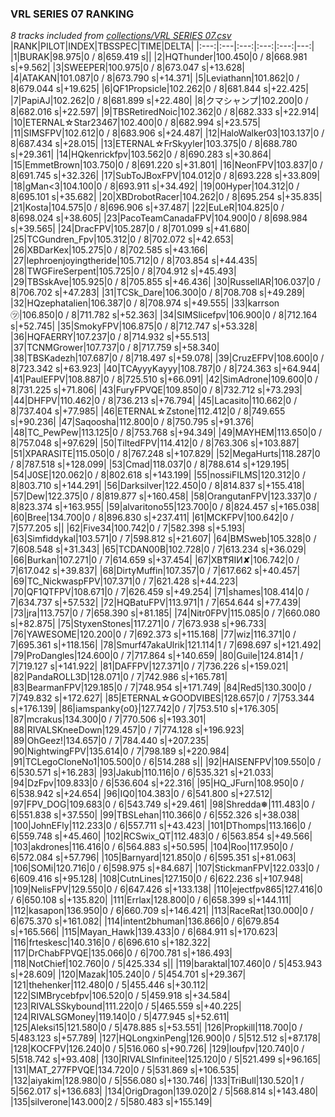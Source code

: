 ### VRL SERIES 07 RANKING
*8 tracks included from [collections/VRL SERIES 07.csv](/collections/VRL%20SERIES%2007.csv)*
|RANK|PILOT|INDEX|TBSSPEC|TIME|DELTA|
|:---:|:---|:---:|:---:|:---:|---:|
|1|BURAK|98.975|0 / 8|659.419 s||
|2|HQThunder|100.450|0 / 8|668.981 s|+9.562|
|3|SWEEPER|100.975|0 / 8|673.047 s|+13.628|
|4|ATAKAN|101.087|0 / 8|673.790 s|+14.371|
|5|Leviathann|101.862|0 / 8|679.044 s|+19.625|
|6|QF1Propsicle|102.262|0 / 8|681.844 s|+22.425|
|7|PapiAJ|102.262|0 / 8|681.899 s|+22.480|
|8|クマシャンプ|102.200|0 / 8|682.016 s|+22.597|
|9|TBSRetiredNoic|102.362|0 / 8|682.333 s|+22.914|
|10|ETERNAL☆Star23467|102.400|0 / 8|682.994 s|+23.575|
|11|SIMSFPV|102.612|0 / 8|683.906 s|+24.487|
|12|HaloWalker03|103.137|0 / 8|687.434 s|+28.015|
|13|ETERNAL☆FrSkyyler|103.375|0 / 8|688.780 s|+29.361|
|14|HQkenrickfpv|103.562|0 / 8|690.283 s|+30.864|
|15|EmmetBrown|103.750|0 / 8|691.220 s|+31.801|
|16|NeonFPV|103.837|0 / 8|691.745 s|+32.326|
|17|SubToJBoxFPV|104.012|0 / 8|693.228 s|+33.809|
|18|gMan&lt;3|104.100|0 / 8|693.911 s|+34.492|
|19|00Hyper|104.312|0 / 8|695.101 s|+35.682|
|20|XBDrobotRacer|104.262|0 / 8|695.254 s|+35.835|
|21|Kosta|104.575|0 / 8|696.906 s|+37.487|
|22|EuLeR|104.825|0 / 8|698.024 s|+38.605|
|23|PacoTeamCanadaFPV|104.900|0 / 8|698.984 s|+39.565|
|24|DracFPV|105.287|0 / 8|701.099 s|+41.680|
|25|TCGundren_Fpv|105.312|0 / 8|702.072 s|+42.653|
|26|XBDarKex|105.275|0 / 8|702.585 s|+43.166|
|27|lephroenjoyingtheride|105.712|0 / 8|703.854 s|+44.435|
|28|TWGFireSerpent|105.725|0 / 8|704.912 s|+45.493|
|29|TBSskAve|105.925|0 / 8|705.855 s|+46.436|
|30|RussellAR|106.037|0 / 8|706.702 s|+47.283|
|31|TCSk_Dare|106.300|0 / 8|708.708 s|+49.289|
|32|HQzephatalien|106.387|0 / 8|708.974 s|+49.555|
|33|karrson㋡|106.850|0 / 8|711.782 s|+52.363|
|34|SIMSlicefpv|106.900|0 / 8|712.164 s|+52.745|
|35|SmokyFPV|106.875|0 / 8|712.747 s|+53.328|
|36|HQFAERRY|107.237|0 / 8|714.932 s|+55.513|
|37|TCNMGrower|107.737|0 / 8|717.759 s|+58.340|
|38|TBSKadezh|107.687|0 / 8|718.497 s|+59.078|
|39|CruzEFPV|108.600|0 / 8|723.342 s|+63.923|
|40|TCAyyyKayyy|108.787|0 / 8|724.363 s|+64.944|
|41|PaulEFPV|108.887|0 / 8|725.510 s|+66.091|
|42|SimAdrone|109.600|0 / 8|731.225 s|+71.806|
|43|FuryFPVQE|109.850|0 / 8|732.712 s|+73.293|
|44|DHFPV|110.462|0 / 8|736.213 s|+76.794|
|45|Lacasito|110.662|0 / 8|737.404 s|+77.985|
|46|ETERNAL☆Zstone|112.412|0 / 8|749.655 s|+90.236|
|47|Saqoosha|112.800|0 / 8|750.795 s|+91.376|
|48|TC_PewPew|113.125|0 / 8|753.768 s|+94.349|
|49|MAYHEM|113.650|0 / 8|757.048 s|+97.629|
|50|TiltedFPV|114.412|0 / 8|763.306 s|+103.887|
|51|XPARASITE|115.050|0 / 8|767.248 s|+107.829|
|52|MegaHurts|118.287|0 / 8|787.518 s|+128.099|
|53|Cmad|118.037|0 / 8|788.614 s|+129.195|
|54|J0SE|120.062|0 / 8|802.618 s|+143.199|
|55|nossiFILMS|120.312|0 / 8|803.710 s|+144.291|
|56|Darksilver|122.450|0 / 8|814.837 s|+155.418|
|57|Dew|122.375|0 / 8|819.877 s|+160.458|
|58|OrangutanFPV|123.337|0 / 8|823.374 s|+163.955|
|59|alvaritono55|123.700|0 / 8|824.457 s|+165.038|
|60|Bree|134.700|0 / 8|896.830 s|+237.411|
|61|MCKFPV|100.642|0 / 7|577.205 s||
|62|Five34|100.742|0 / 7|582.398 s|+5.193|
|63|Simfiddykal|103.571|0 / 7|598.812 s|+21.607|
|64|BMSweb|105.328|0 / 7|608.548 s|+31.343|
|65|TCDAN00B|102.728|0 / 7|613.234 s|+36.029|
|66|Burkan|107.271|0 / 7|614.659 s|+37.454|
|67|XB₸ЯIИ✘|106.742|0 / 7|617.042 s|+39.837|
|68|DirtyMuffin|107.357|0 / 7|617.662 s|+40.457|
|69|TC_NickwaspFPV|107.371|0 / 7|621.428 s|+44.223|
|70|QF1QTFPV|108.671|0 / 7|626.459 s|+49.254|
|71|shames|108.414|0 / 7|634.737 s|+57.532|
|72|HQBatuFPV|113.971|1 / 7|654.644 s|+77.439|
|73|jra|113.757|0 / 7|658.390 s|+81.185|
|74|Nitr0FPV|115.085|0 / 7|660.080 s|+82.875|
|75|StyxenStones|117.271|0 / 7|673.938 s|+96.733|
|76|YAWESOME|120.200|0 / 7|692.373 s|+115.168|
|77|wiz|116.371|0 / 7|695.361 s|+118.156|
|78|Smurf47akaUlrik|121.114|1 / 7|698.697 s|+121.492|
|79|ProDangles|124.600|0 / 7|717.864 s|+140.659|
|80|Guile|124.814|1 / 7|719.127 s|+141.922|
|81|DAFFPV|127.371|0 / 7|736.226 s|+159.021|
|82|PandaROLL3D|128.071|0 / 7|742.986 s|+165.781|
|83|BearmanFPV|129.185|0 / 7|748.954 s|+171.749|
|84|Red5|130.300|0 / 7|749.832 s|+172.627|
|85|ETERNAL☆GOODVIBES|128.657|0 / 7|753.344 s|+176.139|
|86|iamspanky{o0}|127.742|0 / 7|753.510 s|+176.305|
|87|mcrakus|134.300|0 / 7|770.506 s|+193.301|
|88|RIVALSKneeDown|129.457|0 / 7|774.128 s|+196.923|
|89|OhGeez!|134.657|0 / 7|784.440 s|+207.235|
|90|NightwingFPV|135.614|0 / 7|798.189 s|+220.984|
|91|TCLegoCloneNo1|105.500|0 / 6|514.288 s||
|92|HAISENFPV|109.550|0 / 6|530.571 s|+16.283|
|93|Jakub|110.116|0 / 6|535.321 s|+21.033|
|94|DzFpv|109.833|0 / 6|536.604 s|+22.316|
|95|HQ_JFurn|108.950|0 / 6|538.942 s|+24.654|
|96|IQ0|104.383|0 / 6|541.800 s|+27.512|
|97|FPV_DOG|109.683|0 / 6|543.749 s|+29.461|
|98|Shredda❅|111.483|0 / 6|551.838 s|+37.550|
|99|TBSLehan|110.366|0 / 6|552.326 s|+38.038|
|100|JohnEFly|112.233|0 / 6|557.711 s|+43.423|
|101|DThomps|113.166|0 / 6|559.748 s|+45.460|
|102|RCSwix_QT|112.483|0 / 6|563.854 s|+49.566|
|103|akdrones|116.416|0 / 6|564.883 s|+50.595|
|104|Roo|117.950|0 / 6|572.084 s|+57.796|
|105|Barnyard|121.850|0 / 6|595.351 s|+81.063|
|106|SOMi|120.716|0 / 6|598.975 s|+84.687|
|107|StickmanFPV|122.033|0 / 6|609.416 s|+95.128|
|108|CutnLines|127.150|0 / 6|622.236 s|+107.948|
|109|NelisFPV|129.550|0 / 6|647.426 s|+133.138|
|110|ejectfpv865|127.416|0 / 6|650.108 s|+135.820|
|111|Errlax|128.800|0 / 6|658.399 s|+144.111|
|112|kasapon|136.950|0 / 6|660.709 s|+146.421|
|113|RaceRat|130.000|0 / 6|675.370 s|+161.082|
|114|intent2bhuman|136.866|0 / 6|679.854 s|+165.566|
|115|Mayan_Hawk|139.433|0 / 6|684.911 s|+170.623|
|116|frteskesc|140.316|0 / 6|696.610 s|+182.322|
|117|DrChabFPVQE|135.066|0 / 6|700.781 s|+186.493|
|118|NotChief|102.760|0 / 5|425.334 s||
|119|baraktal|107.460|0 / 5|453.943 s|+28.609|
|120|Mazak|105.240|0 / 5|454.701 s|+29.367|
|121|thehenker|112.480|0 / 5|455.446 s|+30.112|
|122|SIMBrycebfpv|106.520|0 / 5|459.918 s|+34.584|
|123|RIVALSSkybound|111.220|0 / 5|465.559 s|+40.225|
|124|RIVALSGMoney|119.140|0 / 5|477.945 s|+52.611|
|125|Aleksi15|121.580|0 / 5|478.885 s|+53.551|
|126|Propkill|118.700|0 / 5|483.123 s|+57.789|
|127|HQLongxinPeng|126.900|0 / 5|512.512 s|+87.178|
|128|KOCFPV|126.240|0 / 5|516.060 s|+90.726|
|129|loufpv|120.740|0 / 5|518.742 s|+93.408|
|130|RIVALSInfinitee|125.120|0 / 5|521.499 s|+96.165|
|131|MAT_277FPVQE|134.720|0 / 5|531.869 s|+106.535|
|132|aiyakim|128.980|0 / 5|556.080 s|+130.746|
|133|TriBull|130.520|1 / 5|562.017 s|+136.683|
|134|OrigDragon|139.020|2 / 5|568.814 s|+143.480|
|135|silverone|143.000|2 / 5|580.483 s|+155.149|
